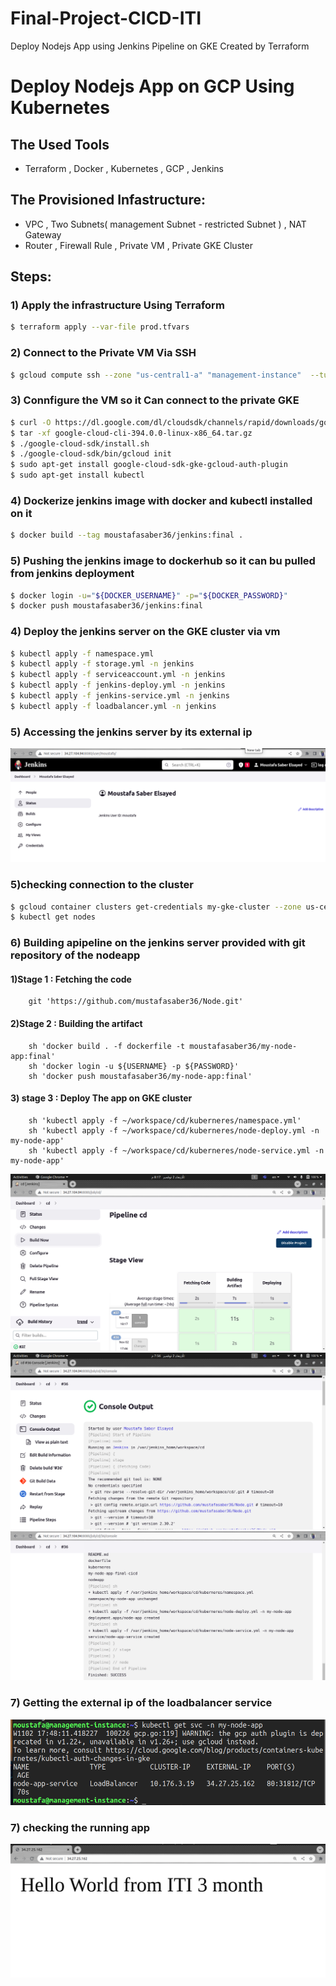 # Final-Project-CICD-ITI
Deploy Nodejs App using Jenkins Pipeline on GKE Created by Terraform
# Deploy Nodejs App on GCP Using Kubernetes
## The Used Tools
 - Terraform , Docker , Kubernetes , GCP , Jenkins

## The Provisioned Infastructure: 

- VPC  , Two Subnets( management Subnet - restricted Subnet ) , NAT Gateway 
- Router , Firewall Rule , Private VM , Private GKE Cluster 

## Steps:
### 1) Apply the infrastructure Using Terraform 
```bash
$ terraform apply --var-file prod.tfvars
```

### 2) Connect to the Private VM Via SSH
```bash
$ gcloud compute ssh --zone "us-central1-a" "management-instance"  --tunnel-through-iap --project "moustafa-saber-project"
```
### 3) Connfigure the VM so it Can connect to the private GKE
```bash
$ curl -O https://dl.google.com/dl/cloudsdk/channels/rapid/downloads/google-cloud-cli-394.0.0-linux-x86_64.tar.gz
$ tar -xf google-cloud-cli-394.0.0-linux-x86_64.tar.gz
$ ./google-cloud-sdk/install.sh
$ ./google-cloud-sdk/bin/gcloud init
$ sudo apt-get install google-cloud-sdk-gke-gcloud-auth-plugin
$ sudo apt-get install kubectl
```
### 4) Dockerize jenkins image with docker and kubectl installed on it 
```bash
$ docker build --tag moustafasaber36/jenkins:final . 
```
### 5) Pushing the jenkins image to dockerhub so it can bu pulled from jenkins deployment
```bash 
$ docker login -u="${DOCKER_USERNAME}" -p="${DOCKER_PASSWORD}"
$ docker push moustafasaber36/jenkins:final 

```
### 4) Deploy the jenkins server on the GKE cluster via vm
```bash
$ kubectl apply -f namespace.yml
$ kubectl apply -f storage.yml -n jenkins
$ kubectl apply -f serviceaccount.yml -n jenkins
$ kubectl apply -f jenkins-deploy.yml -n jenkins
$ kubectl apply -f jenkins-service.yml -n jenkins
$ kubectl apply -f loadbalancer.yml -n jenkins
```
### 5) Accessing the jenkins server by its external ip 

![image](./jenkinsserver.png)

### 5)checking  connection to the cluster
```bash
$ gcloud container clusters get-credentials my-gke-cluster --zone us-central1-a --project moustafa-saber-project
$ kubectl get nodes 
```
### 6) Building apipeline on the jenkins server provided with git repository of the nodeapp 
#### 1)Stage 1 : Fetching the code 
```
	git 'https://github.com/mustafasaber36/Node.git'

```
#### 2)Stage 2 : Building the artifact
```
	sh 'docker build . -f dockerfile -t moustafasaber36/my-node-app:final'
	sh 'docker login -u ${USERNAME} -p ${PASSWORD}'
	sh 'docker push moustafasaber36/my-node-app:final'
```
#### 3) stage 3 : Deploy The app on GKE cluster
```
	sh 'kubectl apply -f ~/workspace/cd/kuberneres/namespace.yml'
	sh 'kubectl apply -f ~/workspace/cd/kuberneres/node-deploy.yml -n my-node-app' 
	sh 'kubectl apply -f ~/workspace/cd/kuberneres/node-service.yml -n my-node-app'
```
![image](./buildingthepipeline.png)
![image](./buildingthepipeline2.png)
![image](./successpipeline.png)
### 7) Getting the external ip of the loadbalancer service 

![image](./service.png)

### 7) checking the running app 
![image](./theworkingapp.png)
